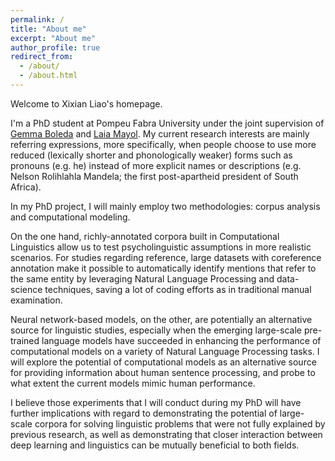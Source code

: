 ```yaml
---
permalink: /
title: "About me"
excerpt: "About me"
author_profile: true
redirect_from: 
  - /about/
  - /about.html
---
```


Welcome to Xixian Liao's homepage.

I'm a PhD student at Pompeu Fabra University under the joint supervision of [Gemma Boleda](https://gboleda.github.io) and [Laia Mayol](https://www.upf.edu/web/laia-mayol/). My current research interests are mainly referring expressions, more specifically, when people choose to use more reduced (lexically shorter and phonologically weaker) forms such as pronouns (e.g. he) instead of more explicit names or descriptions (e.g. Nelson Rolihlahla Mandela; the first post-apartheid president of South Africa).   

In my PhD project, I will mainly employ two methodologies: corpus analysis and computational modeling. 

On the one hand, richly-annotated corpora built in Computational Linguistics allow us to test psycholinguistic assumptions in more realistic scenarios. For studies regarding reference, large datasets with coreference annotation make it possible to automatically identify mentions that refer to the same entity by leveraging Natural Language Processing and data-science techniques, saving a lot of coding efforts as in traditional manual examination.

Neural network-based models, on the other, are potentially an alternative source for linguistic studies, especially when the emerging large-scale pre-trained language models have succeeded in enhancing the performance of computational models on a variety of Natural Language Processing tasks. I will explore the potential of computational models as an alternative source for providing information about human sentence processing, and probe to what extent the current models mimic human performance.

I believe those experiments that I will conduct during my PhD will have further implications with regard to demonstrating the potential of large-scale corpora for solving linguistic problems that were not fully explained by previous research, as well as demonstrating that closer interaction between deep learning and linguistics can be mutually beneficial to both fields.





